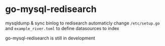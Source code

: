 
# go-mysql-redisearch
mysqldump & sync binlog to redisearch automaticly 
change `/etc/setup.go` and `example_river.toml` to define datasources to index 

go-mysql-redisearch is still in development